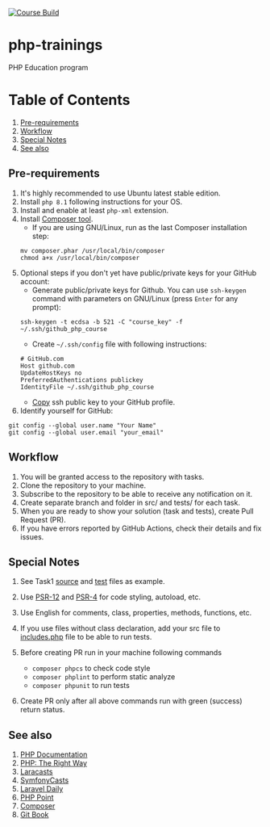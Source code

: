 [![Course Build](https://github.com/edu-cat/php-trainee-template/actions/workflows/course_build.yml/badge.svg?branch=master)](https://github.com/edu-cat/php-trainee-template/actions/workflows/course_build.yml)

# php-trainings
PHP Education program

# Table of Contents
1. [Pre-requirements](#pre-requirements)
2. [Workflow](#workflow)
3. [Special Notes](#special-notes)
4. [See also](#see-also)

## Pre-requirements
1. It's highly recommended to use Ubuntu latest stable edition. 
2. Install `php 8.1` following instructions for your OS.
3. Install and enable  at least `php-xml` extension.
4. Install [Composer tool](https://getcomposer.org/download/). 
   - If you are using GNU/Linux, run as the last Composer installation step: 
   ```shell
   mv composer.phar /usr/local/bin/composer
   chmod a+x /usr/local/bin/composer
   ```
5. Optional steps if you don't yet have public/private keys for your GitHub account:
   - Generate public/private keys for Github. You can use `ssh-keygen` command with parameters on GNU/Linux 
   (press `Enter` for any prompt):
   ```shell
   ssh-keygen -t ecdsa -b 521 -C "course_key" -f ~/.ssh/github_php_course
   ```
   - Create `~/.ssh/config` file with following instructions:
   ```
   # GitHub.com
   Host github.com
   UpdateHostKeys no
   PreferredAuthentications publickey
   IdentityFile ~/.ssh/github_php_course
   ```
   - [Copy](https://docs.github.com/en/authentication/connecting-to-github-with-ssh/adding-a-new-ssh-key-to-your-github-account) 
   ssh public key to your GitHub profile.
6. Identify yourself for GitHub:
```shell
git config --global user.name "Your Name"
git config --global user.email "your_email"
```

## Workflow
1. You will be granted access to the repository with tasks.
2. Clone the repository to your machine.
3. Subscribe to the repository to be able to receive any notification on it.
4. Create separate branch and folder in src/ and tests/ for each task.
5. When you are ready to show your solution (task and tests), create Pull Request (PR).
6. If you have errors reported by GitHub Actions, check their details and fix issues.

## Special Notes
1. See Task1 [source](src/Task1/myTernary.php) and [test](tests/Task1/MyTernaryTest.php) 
files as example.
2. Use [PSR-12](https://www.php-fig.org/psr/psr-12/) and [PSR-4](https://www.php-fig.org/psr/psr-4/) 
for code styling, autoload, etc.
3. Use English for comments, class, properties, methods, functions, etc.
4. If you use files without class declaration, add your src file to 
[includes.php](lib/includes.php) file to be able to run tests.
5. Before creating PR run in your machine following commands

    - `composer phpcs` to check code style 
    - `composer phplint` to perform static analyze
    - `composer phpunit` to run tests

6. Create PR only after all above commands run with green (success) return status.

## See also
1. [PHP Documentation](https://www.php.net/docs.php)
2. [PHP: The Right Way](https://phptherightway.com/)
3. [Laracasts](https://laracasts.com/)
4. [SymfonyCasts](https://symfonycasts.com/)
5. [Laravel Daily](https://laraveldaily.com/)
6. [PHP Point](https://www.youtube.com/c/PHPPoint/videos)
7. [Composer](https://getcomposer.org/)
8. [Git Book](https://git-scm.com/book/en/v2)

